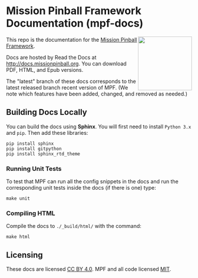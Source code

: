 Mission Pinball Framework Documentation (mpf-docs)
==================================================

<img align="right" height="146" src="_static/images/mpf-logo-200.png"/>

This repo is the documentation for the
[Mission Pinball Framework](http://missionpinball.org).

Docs are hosted by Read the Docs at <http://docs.missionpinball.org>.
You can download PDF, HTML, and Epub versions.

The "latest" branch of these docs corresponds to the latest released branch
recent version of MPF. (We note which features have been added, changed,
and removed as needed.)


Building Docs Locally
---------------------

You can build the docs using **Sphinx**. You will first need to install
`Python 3.x` and `pip`. Then add these libraries:

    pip install sphinx
    pip install gitpython
    pip install sphinx_rtd_theme

### Running Unit Tests

To test that MPF can run all the config snippets in the docs and run the
corresponding unit tests inside the docs (if there is one) type:

    make unit

### Compiling HTML

Compile the docs to `./_build/html/` with the command:

    make html


Licensing
---------

These docs are licensed [CC BY 4.0](https://creativecommons.org/licenses/by/4.0/).
MPF and all code licensed [MIT](https://opensource.org/licenses/MIT).
